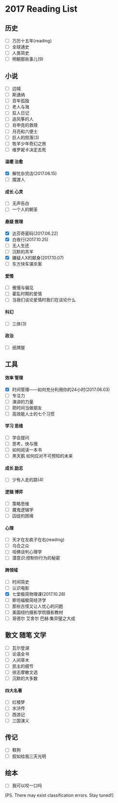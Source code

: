 # 2017 Reading List
## 历史
- [ ] 万历十五年(reading)
- [ ] 全球通史
- [ ] 人类简史
- [ ] 明朝那些事儿(9)

## 小说
- [ ] 边城
- [ ] 斯通纳
- [ ] 百年孤独
- [ ] 老人与海
- [ ] 狂人日记
- [ ] 追风筝的人
- [ ] 肖申克的救赎
- [ ] 月亮和六便士
- [ ] 巨人的陨落(3)
- [ ] 牧羊少年奇幻之旅
- [ ] 维罗妮卡决定去死

#### 温暖 治愈
- [x] 解忧杂货店(2017.06.15)
- [ ] 摆渡人

#### 成长 心灵
- [ ] 无声告白
- [ ] 一个人的朝圣

#### 悬疑 推理
- [x] 达芬奇密码(2017.06.22)
- [x] 白夜行(2017.10.25)
- [ ] 无人生还
- [ ] 沉默的羔羊
- [x] 嫌疑人X的献身(2017.10.07)
- [ ] 东方快车谋杀案

#### 爱情
- [ ] 傲慢与偏见
- [ ] 霍乱时期的爱情
- [ ] 当我们谈论爱情时我们在谈论什么

#### 科幻
- [ ] 三体(3)

#### 政治
- [ ] 纸牌屋

## 工具
#### 效率 管理
- [x] 时间管理——如何充分利用你的24小时(2017.06.03)
- [ ] 专注力
- [ ] 演讲的力量
- [ ] 把时间当做朋友
- [ ] 高效能人士的七个习惯

#### 学习 思维
- [ ] 学会提问
- [ ] 思考，快与慢
- [ ] 如何阅读一本书
- [ ] 黑天鹅 如何应对不可预知的未来

#### 成长 励志
- [ ] 少有人走的路(4)

#### 逻辑 博弈
- [ ] 策略思维
- [ ] 魔鬼逻辑学
- [ ] 囚徒的困境

#### 心理
- [ ] 天才在左疯子在右(reading)
- [ ] 乌合之众
- [ ] 哈佛谈判心理学
- [ ] 潜意识:控制你行为的秘密

#### 跨领域
- [ ] 时间简史
- [ ] 认识电影
- [x] 七堂极简物理课(2017.10.28)
- [ ] 斯坦福极简经济学
- [ ] 那些古怪又让人忧心的问题
- [ ] 美国纽约摄影学院摄影教材
- [ ] 哥德尔 艾舍尔 巴赫:集异璧之大成

## 散文 随笔 文学
- [ ] 瓦尔登湖
- [ ] 论语全书
- [ ] 人间草木
- [ ] 民主的细节
- [ ] 徐志摩散文选
- [ ] 沉默的大多数

#### 四大名著
- [ ] 红楼梦
- [ ] 水浒传
- [ ] 西游记
- [ ] 三国演义

## 传记
- [ ] 鞋狗
- [ ] 假如给我三天光明

## 绘本
- [ ] 我可以咬一口吗

[PS. There may exist classification errors. Stay tuned!]
